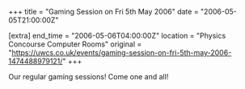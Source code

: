 +++
title = "Gaming Session on Fri 5th May 2006"
date = "2006-05-05T21:00:00Z"

[extra]
end_time = "2006-05-06T04:00:00Z"
location = "Physics Concourse Computer Rooms"
original = "https://uwcs.co.uk/events/gaming-session-on-fri-5th-may-2006-1474488979121/"
+++

Our regular gaming sessions\! Come one and all\!

